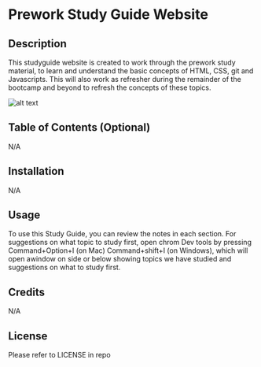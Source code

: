 
# Prework Study Guide Website

## Description

This studyguide website is created to work through the prework study material, to learn and understand the basic concepts of HTML, CSS, git and Javascripts. This will also work as refresher during the remainder of the bootcamp and beyond to refresh the concepts of these topics.

![alt text](assets/snapshot.jpeg)

## Table of Contents (Optional)

N/A

## Installation

N/A

## Usage

To use this Study Guide, you can review the notes in each section. For suggestions on what topic to study first, open chrom Dev tools by pressing Command+Option+I (on Mac) Command+shift+I (on Windows), which will open awindow on side or below showing topics we have studied and suggestions on what to study first.



## Credits

N/A

## License

Please refer to LICENSE in repo
